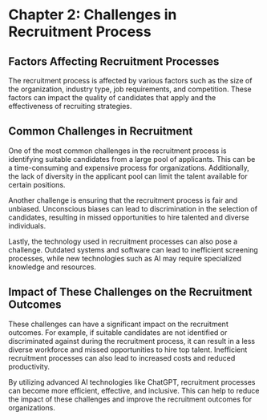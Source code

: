 Chapter 2: Challenges in Recruitment Process
============================================

Factors Affecting Recruitment Processes
---------------------------------------

The recruitment process is affected by various factors such as the size of the organization, industry type, job requirements, and competition. These factors can impact the quality of candidates that apply and the effectiveness of recruiting strategies.

Common Challenges in Recruitment
--------------------------------

One of the most common challenges in the recruitment process is identifying suitable candidates from a large pool of applicants. This can be a time-consuming and expensive process for organizations. Additionally, the lack of diversity in the applicant pool can limit the talent available for certain positions.

Another challenge is ensuring that the recruitment process is fair and unbiased. Unconscious biases can lead to discrimination in the selection of candidates, resulting in missed opportunities to hire talented and diverse individuals.

Lastly, the technology used in recruitment processes can also pose a challenge. Outdated systems and software can lead to inefficient screening processes, while new technologies such as AI may require specialized knowledge and resources.

Impact of These Challenges on the Recruitment Outcomes
------------------------------------------------------

These challenges can have a significant impact on the recruitment outcomes. For example, if suitable candidates are not identified or discriminated against during the recruitment process, it can result in a less diverse workforce and missed opportunities to hire top talent. Inefficient recruitment processes can also lead to increased costs and reduced productivity.

By utilizing advanced AI technologies like ChatGPT, recruitment processes can become more efficient, effective, and inclusive. This can help to reduce the impact of these challenges and improve the recruitment outcomes for organizations.
